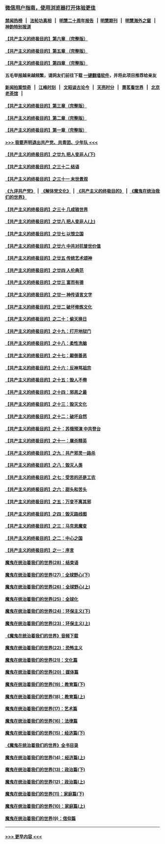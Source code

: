 ### [微信用户指南，使用浏览器打开体验更佳](https://github.com/gfw-breaker/banned-news1/blob/master/indexes/wechat-guide.md?t=0)
#### [禁闻热榜](热点新闻.md?t=0)  &nbsp;&nbsp;|&nbsp;&nbsp; [法轮功真相](https://github.com/gfw-breaker/truth/blob/master/README.md?t=0) &nbsp;&nbsp;|&nbsp;&nbsp; [明慧二十周年报告](https://github.com/gfw-breaker/mh-reports/blob/master/README.md?t=0) &nbsp;&nbsp;|&nbsp;&nbsp;[明慧期刊](https://github.com/gfw-breaker/mh-qikan) &nbsp;&nbsp;|&nbsp;&nbsp; [明慧海外之窗](https://github.com/gfw-breaker/mh-news/blob/master/README.md?t=0) &nbsp;&nbsp;|&nbsp;&nbsp; [神韵特别报道](https://github.com/gfw-breaker/mh-news/blob/master/shenyun.md?t=0)
#### [【共产主义的终极目的】第六章 （完整版）](../pages/nsc422/n11428913.md?t=02160811) 
#### [【共产主义的终极目的】第五章 （完整版）](../pages/nsc422/n11428912.md?t=02160811) 
#### [【共产主义的终极目的】第四章 （完整版）](../pages/nsc422/n11428907.md?t=02160811) 
#### 五毛举报越来越频繁，请网友们前往下载 [一键翻墙软件](https://github.com/gfw-breaker/ssr-accounts)，并将此项目推荐给亲友
#### [新闻拍案惊奇](https://github.com/gfw-breaker/banned-news1/blob/master/pages/link4.md) &nbsp;&nbsp;|&nbsp;&nbsp; [江峰时刻](https://github.com/gfw-breaker/banned-news1/blob/master/pages/link4.md) &nbsp;&nbsp;|&nbsp;&nbsp; [文昭谈古论今](https://github.com/gfw-breaker/banned-news1/blob/master/pages/link4.md) &nbsp;&nbsp;|&nbsp;&nbsp; [天亮时分](https://github.com/gfw-breaker/banned-news1/blob/master/pages/link4.md) &nbsp;&nbsp;|&nbsp;&nbsp; [萧茗看世界](https://github.com/gfw-breaker/banned-news1/blob/master/pages/link4.md) &nbsp;&nbsp;|&nbsp;&nbsp; [北京老茶馆](https://github.com/gfw-breaker/banned-news1/blob/master/pages/link4.md) &nbsp;&nbsp;|&nbsp;&nbsp; 
#### [【共产主义的终极目的】第三章（完整版）](../pages/nsc422/n11428848.md?t=02160811) 
#### [【共产主义的终极目的】第二章（完整版）](../pages/nsc422/n11428831.md?t=02160811) 
#### [【共产主义的终极目的】第一章（完整版）](../pages/nsc422/n11417651.md?t=02160811) 
#### [>>> 我要声明退出共产党、共青团、少年队 <<<](https://github.com/begood0513/goodnews/blob/master/quit/letter.md) 
#### [【共产主义的终极目的】之廿九 把人变非人(下)](../pages/nsc422/n11344140.md?t=02160811) 
#### [【共产主义的终极目的】之三十二 结语](../pages/nsc422/n11360535.md?t=02160811) 
#### [【共产主义的终极目的】之三十一 末世景观](../pages/nsc422/n11351129.md?t=02160811) 
#### [《九评共产党》](https://github.com/begood0513/9ping.md/blob/master/README.md) &nbsp;|&nbsp; [《解体党文化》](../../../../jtdwh.md/blob/master/README.md)  &nbsp;|&nbsp; [《共产主义的终极目的》](../../../../gczydzjmd.md/blob/master/README.md) &nbsp;|&nbsp; [《魔鬼在统治我们的世界》](../../../../mgztzwmdsj.md/blob/master/README.md) 
#### [【共产主义的终极目的】之三十 几成狼世界](../pages/nsc422/n11348280.md?t=02160811) 
#### [【共产主义的终极目的】之廿八 把人变非人(上)](../pages/nsc422/n11340492.md?t=02160811) 
#### [【共产主义的终极目的】之廿七 以恨立国](../pages/nsc422/n11336944.md?t=02160811) 
#### [【共产主义的终极目的】之廿六 中共对抗普世价值](../pages/nsc422/n11324785.md?t=02160811) 
#### [【共产主义的终极目的】之廿五 传统艺术颂神](../pages/nsc422/n11296396.md?t=02160811) 
#### [【共产主义的终极目的】之廿四 人伦典范](../pages/nsc422/n11296397.md?t=02160811) 
#### [【共产主义的终极目的】之廿三 富而有德](../pages/nsc422/n11283598.md?t=02160811) 
#### [【共产主义的终极目的】之廿一 神传语言文字](../pages/nsc422/n11263265.md?t=02160811) 
#### [【共产主义的终极目的】之廿二 破坏修炼文化](../pages/nsc422/n11245728.md?t=02160811) 
#### [【共产主义的终极目的】之二十：偷天换日](../pages/nsc422/n11238846.md?t=02160811) 
#### [【共产主义的终极目的】之十九：打开地狱门](../pages/nsc422/n11206376.md?t=02160811) 
#### [【共产主义的终极目的】之十八：柔性洗脑](../pages/nsc422/n11199994.md?t=02160811) 
#### [【共产主义的终极目的】之十七：颠倒善恶](../pages/nsc422/n11179782.md?t=02160811) 
#### [【共产主义的终极目的】之十六：反神骂祖宗](../pages/nsc422/n11166798.md?t=02160811) 
#### [【共产主义的终极目的】之十五：毁人不倦](../pages/nsc422/n11166792.md?t=02160811) 
#### [【共产主义的终极目的】之十四：邪恶之最](../pages/nsc422/n11150249.md?t=02160811) 
#### [【共产主义的终极目的】之十三：毁灭文化](../pages/nsc422/n11135227.md?t=02160811) 
#### [【共产主义的终极目的】之十二：破坏自然](../pages/nsc422/n11135214.md?t=02160811) 
#### [【共产主义的终极目的】之十：苏俄预演 中共登台](../pages/nsc422/n11118424.md?t=02160811) 
#### [【共产主义的终极目的】之十一：屠杀精英](../pages/nsc422/n11118442.md?t=02160811) 
#### [【共产主义的终极目的】之九：共产邪灵一路杀](../pages/nsc422/n11114139.md?t=02160811) 
#### [【共产主义的终极目的】之八：毁灭人类](../pages/nsc422/n11108503.md?t=02160811) 
#### [【共产主义的终极目的】之七：受苦的还是工农](../pages/nsc422/n11101809.md?t=02160811) 
#### [【共产主义的终极目的】之六：甜头和苦头](../pages/nsc422/n11096971.md?t=02160811) 
#### [【共产主义的终极目的】之五：万变不离其邪](../pages/nsc422/n11091285.md?t=02160811) 
#### [【共产主义的终极目的】之四：毁灭路线图](../pages/nsc422/n11086284.md?t=02160811) 
#### [【共产主义的终极目的】之三：马克思魔变](../pages/nsc422/n11061941.md?t=02160811) 
#### [【共产主义的终极目的】之二：中心之国](../pages/nsc422/n11047728.md?t=02160811) 
#### [【共产主义的终极目的】之一：序言](../pages/nsc422/n11086077.md?t=02160811) 
#### [魔鬼在统治着我们的世界(28)：结束语](../pages/nsc422/n10936246.md?t=02160811) 
#### [魔鬼在统治着我们的世界(27)：全球野心(下)](../pages/nsc422/n10928319.md?t=02160811) 
#### [魔鬼在统治着我们的世界(26)：全球野心(上)](../pages/nsc422/n10900318.md?t=02160811) 
#### [魔鬼在统治着我们的世界(25)：全球化](../pages/nsc422/n10788205.md?t=02160811) 
#### [魔鬼在统治着我们的世界(24)：环保主义(下)](../pages/nsc422/n10695307.md?t=02160811) 
#### [魔鬼在统治着我们的世界(23)：环保主义(上)](../pages/nsc422/n10688613.md?t=02160811) 
#### [《魔鬼在统治着我们的世界》音频下载](../pages/nsc422/n10635553.md?t=02160811) 
#### [魔鬼在统治着我们的世界(22)：恐怖主义](../pages/nsc422/n10614727.md?t=02160811) 
#### [魔鬼在统治着我们的世界(21)：文化篇](../pages/nsc422/n10597706.md?t=02160811) 
#### [魔鬼在统治着我们的世界(20)：媒体篇](../pages/nsc422/n10586579.md?t=02160811) 
#### [魔鬼在统治着我们的世界(19)：教育篇(下)](../pages/nsc422/n10564808.md?t=02160811) 
#### [魔鬼在统治着我们的世界(18)：教育篇(上)](../pages/nsc422/n10526970.md?t=02160811) 
#### [魔鬼在统治着我们的世界(17)：艺术篇](../pages/nsc422/n10499093.md?t=02160811) 
#### [魔鬼在统治着我们的世界(16)：法律篇](../pages/nsc422/n10485969.md?t=02160811) 
#### [魔鬼在统治着我们的世界(15)：经济篇(下)](../pages/nsc422/n10469975.md?t=02160811) 
#### [《魔鬼在统治着我们的世界》全书目录](../pages/nsc422/n10464261.md?t=02160811) 
#### [魔鬼在统治着我们的世界(14)：经济篇(上)](../pages/nsc422/n10457370.md?t=02160811) 
#### [魔鬼在统治着我们的世界(13)：政治篇(下)](../pages/nsc422/n10448270.md?t=02160811) 
#### [魔鬼在统治着我们的世界(12)：政治篇(上)](../pages/nsc422/n10444576.md?t=02160811) 
#### [魔鬼在统治着我们的世界(11)：家庭篇(下)](../pages/nsc422/n10440961.md?t=02160811) 
#### [魔鬼在统治着我们的世界(10)：家庭篇(上)](../pages/nsc422/n10435448.md?t=02160811) 
#### [魔鬼在统治着我们的世界(9)：信仰篇](../pages/nsc422/n10432159.md?t=02160811) 

----
#### [ >>> 更早内容 <<< ](../indexes/nsc422-earlier.md)
